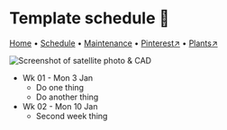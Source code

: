 # Template schedule 📆

[Home](https://grwd.uk/riveryard/) • [Schedule](https://grwd.uk/riveryard/schedule) • [Maintenance](https://grwd.uk/riveryard/maintenance) • [Pinterest↗](https://www.pinterest.co.uk/NatureWorksGarden/riveryard/) • [Plants↗](https://bit.ly/riveryard-plants)

![Screenshot of satellite photo & CAD](https://res.cloudinary.com/growdigital/image/upload/w_320/v1637764609/clifftop/clifftop-0.6-screenshot.jpg)

* Wk 01 - Mon 3 Jan
    * Do one thing
    * Do another thing
* Wk 02 - Mon 10 Jan
    * Second week thing

